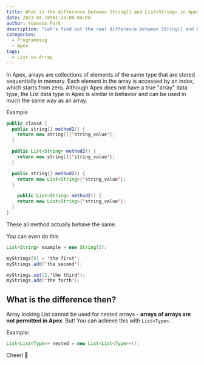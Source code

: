 ```yaml
---
title: What is the difference between String[] and List<String> in Apex?
date: 2023-04-10T01:25:00-04:00
author: Yoonsoo Park
description: "Let's find out the real difference between String[] and List<String> in Apex"
categories:
  - Programming
  - Apex
tags:
  - List vs Array 
---
```


In Apex, arrays are collections of elements of the same type that are stored sequentially in memory. Each element in the array is accessed by an index, which starts from zero. Although Apex does not have a true "array" data type, the List data type in Apex is similar in behavior and can be used in much the same way as an array.

Example
```java
public classA {
  public string[] method1() {
    return new string[]{'string_value'};
  }

  public List<String> method2() {
    return new string[]{'string_value'};
  }

  public string[] method2() {
    return new List<String>{'string_value'};
  }

    public List<String> method2() {
    return new List<String>{'string_value'};
  }
}
```

These all method actually behave the same.

You can even do this

```java
List<String> example = new String[5];

myStrings[0] = 'the first'; 
myStrings.add('the second');

myStrings.set(2,'the third');
myStrings.add('the forth');
```

## What is the difference then?
Array looking List cannot be used for nested arrays - **arrays of arrays are not permitted in Apex**.
But!
You can achieve this with `List<Type>`.

Example:
```java
List<List<Type>> nested = new List<List<Type>>();
```

Cheer! 🍺
